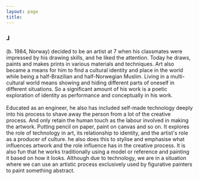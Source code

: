 ```yaml
---
layout: page
title: 
---
```

<div class="header__inline" style="max-width:600px">
    <H3>⅃</H3><p> (b. 1984, Norway) decided to be an artist at 7 when his classmates were impressed by his drawing skills, and he liked the attention. Today he draws, paints and makes prints in various materials and techniques. Art also became a means for him to find a cultural identity and place in the world while being a half-Brazilian and half-Norwegian Muslim. Living in a multi-cultural world means showing and hiding different parts of oneself in different situations. So a significant amount of his work is a poetic exploration of identity as performance and conceptually in his work.<br><br> Educated as an engineer, he also has included self-made technology deeply into his process to shave away the person from a lot of the creative process. And only retain the human touch as the labour involved in making the artwork. Putting pencil on paper, paint on canvas and so on. It explores the role of technology in art, its relationship to identity, and the artist's role as a producer of culture. he also does this to stylise and emphasise what influences artwork and the role influence has in the creative process. It is also fun that he works traditionally using a model or reference and painting it based on how it looks. Although due to technology, we are in a situation where we can use an artistic process exclusively used by figurative painters to paint something abstract.</p>
</div>
